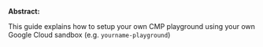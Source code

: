 **Abstract:**

This guide explains how to setup your own CMP playground using your own Google Cloud sandbox (e.g. `yourname-playground`)
